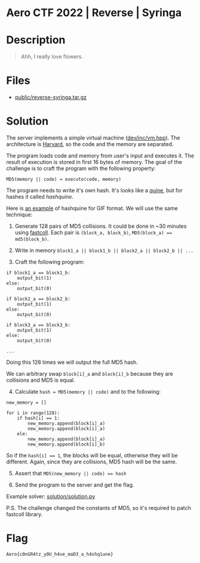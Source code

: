 # Aero CTF 2022 | Reverse | Syringa

# Description

> Ahh, I really love flowers.

# Files

- [public/reverse-syringa.tar.gz](public/reverse-syringa.tar.gz)

# Solution

The server implements a simple virtual machine ([dev/inc/vm.hpp](dev/inc/vm.hpp)). The architecture is [Harvard](https://en.wikipedia.org/wiki/Harvard_architecture), so the code and the memory are separated.

The program loads code and memory from user's input and executes it. The result of execution is stored in first 16 bytes of memory. The goal of the challenge is to craft the program with the following property:

```
MD5(memory || code) = execute(code, memory)
```

The program needs to write it's own hash. It's looks like a [quine](https://en.wikipedia.org/wiki/Quine_(computing)), but for hashes it called _hashquine_.

Here is [an example](https://www.rogdham.net/2017/03/12/gif-md5-hashquine.en) of hashquine for GIF format. We will use the same technique:

1. Generate 128 pairs of MD5 collisions. It could be done in ~30 minutes using [fastcoll](https://github.com/upbit/clone-fastcoll). Each pair is `(block_a, block_b)`, `MD5(block_a) == md5(block_b)`.

2. Write in memory `block1_a || block1_b || block2_a || block2_b || ...` 

3. Craft the following program:

```
if block1_a == block1_b:
    output_bit(1)
else:
    output_bit(0)

if block2_a == block2_b:
    output_bit(1)
else:
    output_bit(0)

if block3_a == block3_b:
    output_bit(1)
else:
    output_bit(0)

...
```

Doing this 128 times we will output the full MD5 hash.

We can arbitrary swap `block[i]_a` and `block[i]_b` because they are collisions and MD5 is equal.

4. Calculate `hash = MD5(memory || code)` and to the following:

```
new_memory = []

for i in range(128):
    if hash[i] == 1:
        new_memory.append(block[i]_a)
        new_memory.append(block[i]_a)
    ele:
        new_memory.append(block[i]_a)
        new_memory.append(block[i]_b)
```

So if the `hash[i] == 1`, the blocks will be equal, otherwise they will be different. Again, since they are collisions, MD5 hash will be the same.

5. Assert that `MD5(new_memory || code) == hash`

6. Send the program to the server and get the flag.

Example solver: [solution/solution.py](solution/solution.py)

P.S. The challenge changed the constants of MD5, so it's required to patch fastcoll library.

# Flag

```
Aero{c0nGR4tz_y0U_h4ve_maD3_a_h4shq1une}
```

